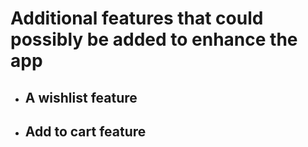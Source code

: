 # Additional features that could possibly be added to enhance the app 

* ##  A wishlist feature 
* ## Add to cart feature